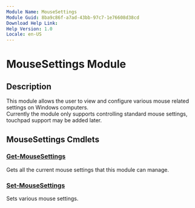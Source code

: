 ```yaml
---
Module Name: MouseSettings
Module Guid: 8ba9c86f-a7ad-43bb-97c7-1e76608d38cd
Download Help Link:
Help Version: 1.0
Locale: en-US
---
```


# MouseSettings Module
## Description
This module allows the user to view and configure various mouse related settings on Windows computers.  
Currently the module only supports controlling standard mouse settings, touchpad support may be added later.

## MouseSettings Cmdlets
### [Get-MouseSettings](Get-MouseSettings.md)
Gets all the current mouse settings that this module can manage.

### [Set-MouseSettings](Set-MouseSettings.md)
Sets various mouse settings.


